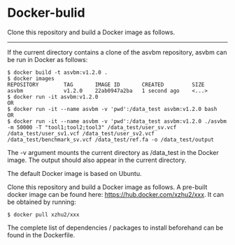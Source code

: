 # Docker-bulid
Clone this repository and build a Docker image as follows.

-------------------
If the current directory contains a clone of the asvbm repository, asvbm can be run in Docker as follows:
```
$ docker build -t asvbm:v1.2.0 .	
$ docker images
REPOSITORY        TAG       IMAGE ID       CREATED         SIZE
asvbm             v1.2.0    22ab0947a2ba   1 second ago    <...>
$ docker run -it asvbm:v1.2.0
OR
$ docker run -it --name asvbm -v 'pwd':/data_test asvbm:v1.2.0 bash
OR
$ docker run -it --name asvbm -v 'pwd':/data_test asvbm:v1.2.0 ./asvbm -m 50000 -T "tool1;tool2;tool3" /data_test/user_sv.vcf /data_test/user_sv1.vcf /data_test/user_sv2.vcf /data_test/benchmark_sv.vcf /data_test/ref.fa -o /data_test/output
```
The -v argument mounts the current directory as /data_test in the Docker image. The output should also appear in the current directory.

The default Docker image is based on Ubuntu. 

Clone this repository and build a Docker image as follows. A pre-built docker image can be found here: https://hub.docker.com/xzhu2/xxx. It can be obtained by running:

```
$ docker pull xzhu2/xxx
```

The complete list of dependencies / packages to install beforehand can be found in the Dockerfile.
